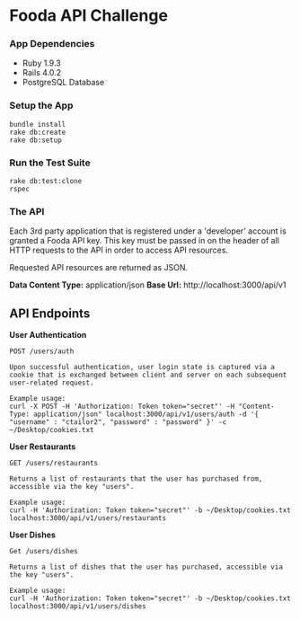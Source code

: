 # Fooda API Challenge

### App Dependencies
* Ruby 1.9.3
* Rails 4.0.2
* PostgreSQL Database

### Setup the App
````
bundle install
rake db:create
rake db:setup
````

### Run the Test Suite
````
rake db:test:clone
rspec
````

### The API
Each 3rd party application that is registered under a 'developer' account is granted a Fooda API key. This key must be passed in on the header of all HTTP requests to the API in order to access API resources.

Requested API resources are returned as JSON.

**Data Content Type:** application/json
**Base Url:** http://localhost:3000/api/v1

## API Endpoints
**User Authentication**
````
POST /users/auth

Upon successful authentication, user login state is captured via a cookie that is exchanged between client and server on each subsequent user-related request.

Example usage:
curl -X POST -H 'Authorization: Token token="secret"' -H "Content-Type: application/json" localhost:3000/api/v1/users/auth -d '{ "username" : "ctailor2", "password" : "password" }' -c ~/Desktop/cookies.txt
````

**User Restaurants**
````
GET /users/restaurants

Returns a list of restaurants that the user has purchased from, accessible via the key "users".

Example usage:
curl -H 'Authorization: Token token="secret"' -b ~/Desktop/cookies.txt localhost:3000/api/v1/users/restaurants
````

**User Dishes**
````
Get /users/dishes

Returns a list of dishes that the user has purchased, accessible via the key "users".

Example usage:
curl -H 'Authorization: Token token="secret"' -b ~/Desktop/cookies.txt localhost:3000/api/v1/users/dishes
````

